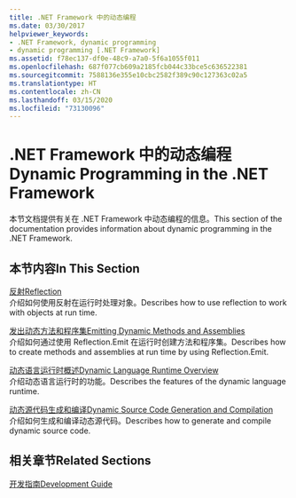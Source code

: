 ```yaml
---
title: .NET Framework 中的动态编程
ms.date: 03/30/2017
helpviewer_keywords:
- .NET Framework, dynamic programming
- dynamic programming [.NET Framework]
ms.assetid: f78ec137-df0e-48c9-a7a0-5f6a1055f011
ms.openlocfilehash: 687f077cb609a2185fcb044c33bce5c636522381
ms.sourcegitcommit: 7588136e355e10cbc2582f389c90c127363c02a5
ms.translationtype: HT
ms.contentlocale: zh-CN
ms.lasthandoff: 03/15/2020
ms.locfileid: "73130096"
---
```

# <a name="dynamic-programming-in-the-net-framework"></a><span data-ttu-id="71d0b-102">.NET Framework 中的动态编程</span><span class="sxs-lookup"><span data-stu-id="71d0b-102">Dynamic Programming in the .NET Framework</span></span>
<span data-ttu-id="71d0b-103">本节文档提供有关在 .NET Framework 中动态编程的信息。</span><span class="sxs-lookup"><span data-stu-id="71d0b-103">This section of the documentation provides information about dynamic programming in the .NET Framework.</span></span>  
  
## <a name="in-this-section"></a><span data-ttu-id="71d0b-104">本节内容</span><span class="sxs-lookup"><span data-stu-id="71d0b-104">In This Section</span></span>  
 [<span data-ttu-id="71d0b-105">反射</span><span class="sxs-lookup"><span data-stu-id="71d0b-105">Reflection</span></span>](reflection.md)  
 <span data-ttu-id="71d0b-106">介绍如何使用反射在运行时处理对象。</span><span class="sxs-lookup"><span data-stu-id="71d0b-106">Describes how to use reflection to work with objects at run time.</span></span>  
  
 [<span data-ttu-id="71d0b-107">发出动态方法和程序集</span><span class="sxs-lookup"><span data-stu-id="71d0b-107">Emitting Dynamic Methods and Assemblies</span></span>](emitting-dynamic-methods-and-assemblies.md)  
 <span data-ttu-id="71d0b-108">介绍如何通过使用 Reflection.Emit 在运行时创建方法和程序集。</span><span class="sxs-lookup"><span data-stu-id="71d0b-108">Describes how to create methods and assemblies at run time by using Reflection.Emit.</span></span>  
  
 [<span data-ttu-id="71d0b-109">动态语言运行时概述</span><span class="sxs-lookup"><span data-stu-id="71d0b-109">Dynamic Language Runtime Overview</span></span>](dynamic-language-runtime-overview.md)  
 <span data-ttu-id="71d0b-110">介绍动态语言运行时的功能。</span><span class="sxs-lookup"><span data-stu-id="71d0b-110">Describes the features of the dynamic language runtime.</span></span>  
  
 [<span data-ttu-id="71d0b-111">动态源代码生成和编译</span><span class="sxs-lookup"><span data-stu-id="71d0b-111">Dynamic Source Code Generation and Compilation</span></span>](dynamic-source-code-generation-and-compilation.md)  
 <span data-ttu-id="71d0b-112">介绍如何生成和编译动态源代码。</span><span class="sxs-lookup"><span data-stu-id="71d0b-112">Describes how to generate and compile dynamic source code.</span></span>  
  
## <a name="related-sections"></a><span data-ttu-id="71d0b-113">相关章节</span><span class="sxs-lookup"><span data-stu-id="71d0b-113">Related Sections</span></span>  
 [<span data-ttu-id="71d0b-114">开发指南</span><span class="sxs-lookup"><span data-stu-id="71d0b-114">Development Guide</span></span>](../development-guide.md)  

